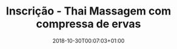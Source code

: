 ---
title: "Inscrição - Thai Massagem com compressa de ervas"
date: 2018-10-30T00:07:03+01:00
type: "page"
layout: "simple-static"
id: "spa"
---